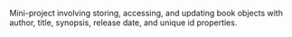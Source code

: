 Mini-project involving storing, accessing, and updating book objects with author, title, synopsis, release date, and unique id properties.
